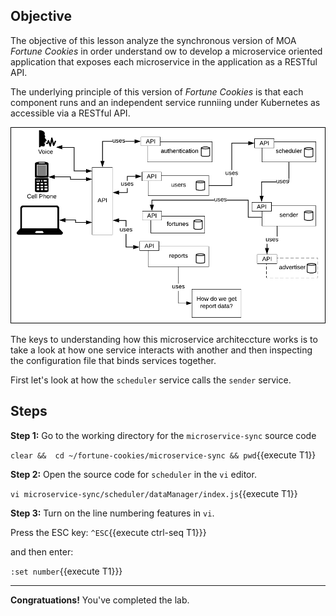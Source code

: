## Objective
The objective of this lesson analyze the synchronous version of MOA *Fortune Cookies* in order understand ow to develop a microservice oriented application that exposes each microservice in the application as a RESTful API.

The underlying principle of this version of *Fortune Cookies* is that each component runs and an independent service runniing under Kubernetes as accessible via a RESTful API.

![logo](mstran-003/assets/sync-architecture.png)

The keys to understanding how this microservice architeccture works is to take a look at how one service interacts with another and then inspecting the configuration file that binds services together.

First let's look at how the `scheduler` service calls the `sender` service.

## Steps

**Step 1:** Go to the working directory for the `microservice-sync` source code

`clear &&  cd ~/fortune-cookies/microservice-sync && pwd`{{execute T1}}

**Step 2:** Open the source code for `scheduler` in the `vi` editor.

`vi microservice-sync/scheduler/dataManager/index.js`{{execute T1}}

**Step 3:** Turn on the line numbering features in `vi`.

Press the ESC key: `^ESC`{{execute ctrl-seq T1}}}

and then enter:

`:set number`{{execute T1}}}

---

**Congratuations!** You've completed the lab.